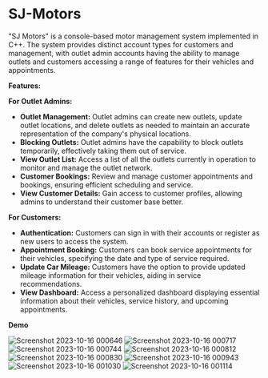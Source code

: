# SJ-Motors
"SJ Motors" is a console-based motor management system implemented in C++. The system provides distinct account types for customers and management, with outlet admin accounts having the ability to manage outlets and customers accessing a range of features for their vehicles and appointments.

**Features:**

**For Outlet Admins:**
* **Outlet Management:** Outlet admins can create new outlets, update outlet locations, and delete outlets as needed to maintain an accurate representation of the company's physical locations.
* **Blocking Outlets:** Outlet admins have the capability to block outlets temporarily, effectively taking them out of service.
* **View Outlet List:** Access a list of all the outlets currently in operation to monitor and manage the outlet network.
* **Customer Bookings:** Review and manage customer appointments and bookings, ensuring efficient scheduling and service.
* **View Customer Details:** Gain access to customer profiles, allowing admins to understand their customer base better.

**For Customers:**
* **Authentication:** Customers can sign in with their accounts or register as new users to access the system.
* **Appointment Booking:** Customers can book service appointments for their vehicles, specifying the date and type of service required.
* **Update Car Mileage:** Customers have the option to provide updated mileage information for their vehicles, aiding in service recommendations.
* **View Dashboard:** Access a personalized dashboard displaying essential information about their vehicles, service history, and upcoming appointments.

**Demo**

![Screenshot 2023-10-16 000646](https://github.com/anas-ahmad1/SJ-Motors-/assets/129638548/3e5124fc-2d87-49cd-94bf-512994c3fcd6)
![Screenshot 2023-10-16 000717](https://github.com/anas-ahmad1/SJ-Motors-/assets/129638548/438d3bd1-9cf9-4452-8c19-4e4a5ae40bc1)
![Screenshot 2023-10-16 000744](https://github.com/anas-ahmad1/SJ-Motors-/assets/129638548/8f7ed0f2-f668-4530-8a80-f24ea4e801ca)
![Screenshot 2023-10-16 000812](https://github.com/anas-ahmad1/SJ-Motors-/assets/129638548/58dda924-660f-4e43-b3ca-0029c7ae897b)
![Screenshot 2023-10-16 000830](https://github.com/anas-ahmad1/SJ-Motors-/assets/129638548/35e083c0-2fc4-4d8a-837f-c1f0cdaab1b2)
![Screenshot 2023-10-16 000943](https://github.com/anas-ahmad1/SJ-Motors-/assets/129638548/66a48d8b-166d-40d8-84cf-53178b95a12e)
![Screenshot 2023-10-16 001030](https://github.com/anas-ahmad1/SJ-Motors-/assets/129638548/a3540787-af6d-440b-b4e4-783f9aff162e)
![Screenshot 2023-10-16 001114](https://github.com/anas-ahmad1/SJ-Motors-/assets/129638548/59f1e6d7-22ea-48b6-b938-a36ec2e74c1b)
